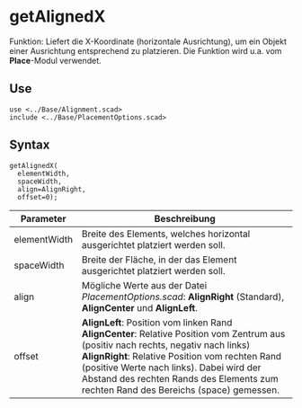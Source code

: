 # getAlignedX

Funktion: Liefert die X-Koordinate (horizontale Ausrichtung), um ein Objekt einer Ausrichtung entsprechend zu platzieren. Die Funktion wird u.a. vom __Place__-Modul verwendet.

## Use
<pre><code>use &lt;../Base/Alignment.scad&gt;
include &lt;../Base/PlacementOptions.scad&gt;</pre></code>

## Syntax
<pre><code>getAlignedX(
  elementWidth, 
  spaceWidth, 
  align=AlignRight, 
  offset=0);
</pre></code>

| Parameter | Beschreibung |
| ------ | ------ |
| elementWidth | Breite des Elements, welches horizontal ausgerichtet platziert werden soll. |
| spaceWidth | Breite der Fläche, in der das Element ausgerichtet platziert werden soll. |
| align | Mögliche Werte aus der Datei *PlacementOptions.scad*: __AlignRight__ (Standard), __AlignCenter__ und __AlignLeft__. |
| offset | __AlignLeft__: Position vom linken Rand<br/>__AlignCenter__: Relative Position vom Zentrum aus (positiv nach rechts, negativ nach links)<br/>__AlignRight__: Relative Position vom rechten Rand (positive Werte nach links). Dabei wird der Abstand des rechten Rands des Elements zum rechten Rand des Bereichs (space) gemessen. |
